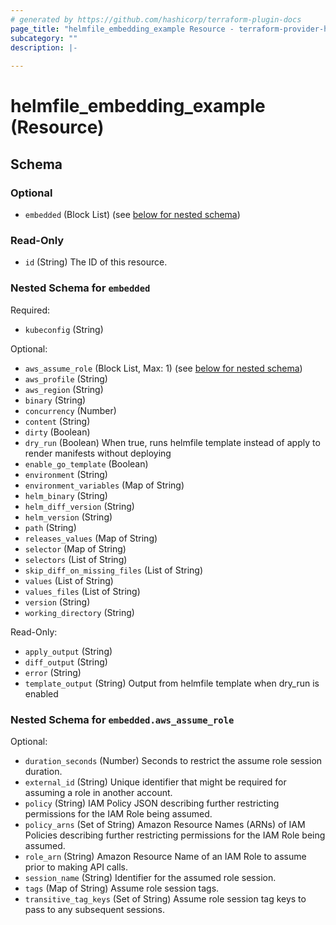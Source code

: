 ```yaml
---
# generated by https://github.com/hashicorp/terraform-plugin-docs
page_title: "helmfile_embedding_example Resource - terraform-provider-helmfile"
subcategory: ""
description: |-
  
---
```


# helmfile_embedding_example (Resource)





<!-- schema generated by tfplugindocs -->
## Schema

### Optional

- `embedded` (Block List) (see [below for nested schema](#nestedblock--embedded))

### Read-Only

- `id` (String) The ID of this resource.

<a id="nestedblock--embedded"></a>
### Nested Schema for `embedded`

Required:

- `kubeconfig` (String)

Optional:

- `aws_assume_role` (Block List, Max: 1) (see [below for nested schema](#nestedblock--embedded--aws_assume_role))
- `aws_profile` (String)
- `aws_region` (String)
- `binary` (String)
- `concurrency` (Number)
- `content` (String)
- `dirty` (Boolean)
- `dry_run` (Boolean) When true, runs helmfile template instead of apply to render manifests without deploying
- `enable_go_template` (Boolean)
- `environment` (String)
- `environment_variables` (Map of String)
- `helm_binary` (String)
- `helm_diff_version` (String)
- `helm_version` (String)
- `path` (String)
- `releases_values` (Map of String)
- `selector` (Map of String)
- `selectors` (List of String)
- `skip_diff_on_missing_files` (List of String)
- `values` (List of String)
- `values_files` (List of String)
- `version` (String)
- `working_directory` (String)

Read-Only:

- `apply_output` (String)
- `diff_output` (String)
- `error` (String)
- `template_output` (String) Output from helmfile template when dry_run is enabled

<a id="nestedblock--embedded--aws_assume_role"></a>
### Nested Schema for `embedded.aws_assume_role`

Optional:

- `duration_seconds` (Number) Seconds to restrict the assume role session duration.
- `external_id` (String) Unique identifier that might be required for assuming a role in another account.
- `policy` (String) IAM Policy JSON describing further restricting permissions for the IAM Role being assumed.
- `policy_arns` (Set of String) Amazon Resource Names (ARNs) of IAM Policies describing further restricting permissions for the IAM Role being assumed.
- `role_arn` (String) Amazon Resource Name of an IAM Role to assume prior to making API calls.
- `session_name` (String) Identifier for the assumed role session.
- `tags` (Map of String) Assume role session tags.
- `transitive_tag_keys` (Set of String) Assume role session tag keys to pass to any subsequent sessions.
